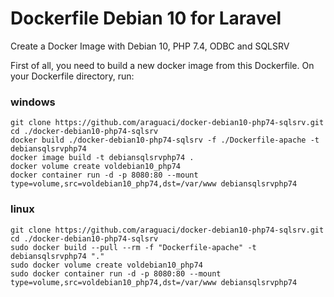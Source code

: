 # Dockerfile Debian 10 for Laravel

Create a Docker Image with Debian 10, PHP 7.4, ODBC and SQLSRV

First of all, you need to build a new docker image from this Dockerfile. On your Dockerfile directory, run:  


### windows

```` windows
git clone https://github.com/araguaci/docker-debian10-php74-sqlsrv.git
cd ./docker-debian10-php74-sqlsrv
docker build ./docker-debian10-php74-sqlsrv -f ./Dockerfile-apache -t debiansqlsrvphp74
docker image build -t debiansqlsrvphp74 .
docker volume create voldebian10_php74
docker container run -d -p 8080:80 --mount type=volume,src=voldebian10_php74,dst=/var/www debiansqlsrvphp74
````

### linux

```` linux
git clone https://github.com/araguaci/docker-debian10-php74-sqlsrv.git
cd ./docker-debian10-php74-sqlsrv
sudo docker build --pull --rm -f "Dockerfile-apache" -t debiansqlsrvphp74 "."
sudo docker volume create voldebian10_php74
sudo docker container run -d -p 8080:80 --mount type=volume,src=voldebian10_php74,dst=/var/www debiansqlsrvphp74
````
